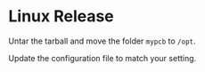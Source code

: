 # Linux Release

Untar the tarball and move the folder `mypcb` to `/opt`.

Update the configuration file to match your setting.